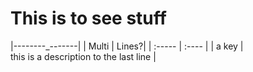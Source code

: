 # This is to see stuff

|--------_-------|
| Multi  | Lines?|
| :----- | :---- |
| a key  | \
this is a description to the last line |

